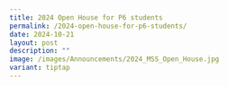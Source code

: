 ```yaml
---
title: 2024 Open House for P6 students
permalink: /2024-open-house-for-p6-students/
date: 2024-10-21
layout: post
description: ""
image: /images/Announcements/2024_MSS_Open_House.jpg
variant: tiptap
---
```

